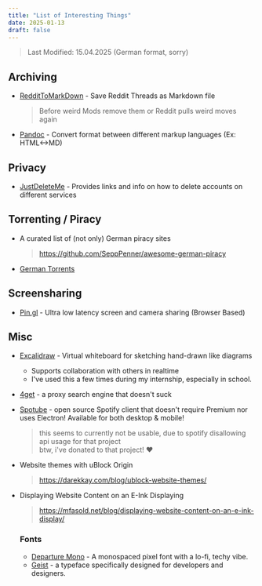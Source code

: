 ```yaml
---
title: "List of Interesting Things"
date: 2025-01-13
draft: false
---
```

> Last Modified: 15.04.2025 (German format, sorry)

## Archiving
- [RedditToMarkDown](https://farnots.github.io/RedditToMarkdown/) - Save Reddit Threads as Markdown file
    > Before weird Mods remove them or Reddit pulls weird moves again

- [Pandoc](https://github.com/jgm/pandoc) - Convert format between different markup languages (Ex: HTML<->MD)

## Privacy
- [JustDeleteMe](https://justdeleteme.xyz/) - Provides links and info on how to delete accounts on different services

## Torrenting / Piracy
- A curated list of (not only) German piracy sites
    >https://github.com/SeppPenner/awesome-german-piracy

- [German Torrents](https://github.com/milahu/deutschetorrents)

## Screensharing
- [Pin.gl](https://pin.gl/) - Ultra low latency screen and camera sharing (Browser Based)

## Misc
- [Excalidraw](https://excalidraw.com) - Virtual whiteboard for sketching hand-drawn like diagrams
    - Supports collaboration with others in realtime
    - I've used this a few times during my internship, especially in school.

- [4get](https://4get.ca/) - a proxy search engine that doesn't suck

- [Spotube](https://github.com/KRTirtho/spotube) - open source Spotify client that doesn't require Premium nor uses Electron! Available for both desktop & mobile!
    > this seems to currently not be usable, due to spotify disallowing api usage for that project \
    > btw, i've donated to that project! ❤️

- Website themes with uBlock Origin
    >https://darekkay.com/blog/ublock-website-themes/

- Displaying Website Content on an E-Ink Displaying
    >https://mfasold.net/blog/displaying-website-content-on-an-e-ink-display/
    ### Fonts
    - [Departure Mono](https://departuremono.com/) - A monospaced pixel font with a lo-fi, techy vibe.
    - [Geist](https://vercel.com/font) - a typeface specifically designed for developers and designers.